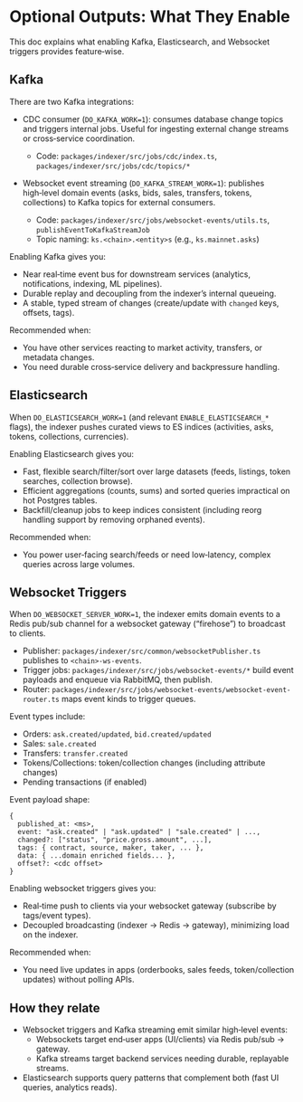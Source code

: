 # Optional Outputs: What They Enable

This doc explains what enabling Kafka, Elasticsearch, and Websocket triggers provides feature‑wise.

## Kafka

There are two Kafka integrations:

- CDC consumer (`DO_KAFKA_WORK=1`): consumes database change topics and triggers internal jobs. Useful for ingesting external change streams or cross‑service coordination.
  - Code: `packages/indexer/src/jobs/cdc/index.ts`, `packages/indexer/src/jobs/cdc/topics/*`

- Websocket event streaming (`DO_KAFKA_STREAM_WORK=1`): publishes high‑level domain events (asks, bids, sales, transfers, tokens, collections) to Kafka topics for external consumers.
  - Code: `packages/indexer/src/jobs/websocket-events/utils.ts`, `publishEventToKafkaStreamJob`
  - Topic naming: `ks.<chain>.<entity>s` (e.g., `ks.mainnet.asks`)

Enabling Kafka gives you:

- Near real‑time event bus for downstream services (analytics, notifications, indexing, ML pipelines).
- Durable replay and decoupling from the indexer’s internal queueing.
- A stable, typed stream of changes (create/update with `changed` keys, offsets, tags).

Recommended when:

- You have other services reacting to market activity, transfers, or metadata changes.
- You need durable cross‑service delivery and backpressure handling.

## Elasticsearch

When `DO_ELASTICSEARCH_WORK=1` (and relevant `ENABLE_ELASTICSEARCH_*` flags), the indexer pushes curated views to ES indices (activities, asks, tokens, collections, currencies).

Enabling Elasticsearch gives you:

- Fast, flexible search/filter/sort over large datasets (feeds, listings, token searches, collection browse).
- Efficient aggregations (counts, sums) and sorted queries impractical on hot Postgres tables.
- Backfill/cleanup jobs to keep indices consistent (including reorg handling support by removing orphaned events).

Recommended when:

- You power user‑facing search/feeds or need low‑latency, complex queries across large volumes.

## Websocket Triggers

When `DO_WEBSOCKET_SERVER_WORK=1`, the indexer emits domain events to a Redis pub/sub channel for a websocket gateway (“firehose”) to broadcast to clients.

- Publisher: `packages/indexer/src/common/websocketPublisher.ts` publishes to `<chain>-ws-events`.
- Trigger jobs: `packages/indexer/src/jobs/websocket-events/*` build event payloads and enqueue via RabbitMQ, then publish.
- Router: `packages/indexer/src/jobs/websocket-events/websocket-event-router.ts` maps event kinds to trigger queues.

Event types include:

- Orders: `ask.created/updated`, `bid.created/updated`
- Sales: `sale.created`
- Transfers: `transfer.created`
- Tokens/Collections: token/collection changes (including attribute changes)
- Pending transactions (if enabled)

Event payload shape:

```
{
  published_at: <ms>,
  event: "ask.created" | "ask.updated" | "sale.created" | ...,
  changed?: ["status", "price.gross.amount", ...],
  tags: { contract, source, maker, taker, ... },
  data: { ...domain enriched fields... },
  offset?: <cdc offset>
}
```

Enabling websocket triggers gives you:

- Real‑time push to clients via your websocket gateway (subscribe by tags/event types).
- Decoupled broadcasting (indexer → Redis → gateway), minimizing load on the indexer.

Recommended when:

- You need live updates in apps (orderbooks, sales feeds, token/collection updates) without polling APIs.

## How they relate

- Websocket triggers and Kafka streaming emit similar high‑level events:
  - Websockets target end‑user apps (UI/clients) via Redis pub/sub → gateway.
  - Kafka streams target backend services needing durable, replayable streams.
- Elasticsearch supports query patterns that complement both (fast UI queries, analytics reads).

